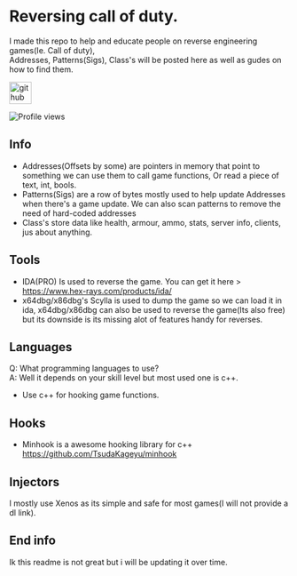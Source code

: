 # Reversing call of duty.

I made this repo to help and educate people on reverse engineering games(Ie. Call of duty),   
Addresses, Patterns(Sigs), Class's will be posted here as well as gudes on how to find them.

[<img src='https://cdn.jsdelivr.net/npm/simple-icons@3.0.1/icons/github.svg' alt='github' height='40'>](https://github.com/ApoIlos)  

![Profile views](https://gpvc.arturio.dev/ApoIlos)  

## Info
* Addresses(Offsets by some) are pointers in memory that point to something we can use them to call game functions, Or read a piece of text, int, bools.
* Patterns(Sigs) are a row of bytes mostly used to help update Addresses when there's a game update. We can also scan patterns to remove the need of hard-coded addresses
* Class's store data like health, armour, ammo, stats, server info, clients, jus about anything.

## Tools
* IDA(PRO) Is used to reverse the game. You can get it here > https://www.hex-rays.com/products/ida/
* x64dbg/x86dbg's Scylla is used to dump the game so we can load it in ida, x64dbg/x86dbg can also be used to reverse the game(Its also free) but its downside is its missing alot of features handy for reverses.

## Languages
Q: What programming languages to use?         
A: Well it depends on your skill level but most used one is c++.

* Use c++ for hooking game functions.

## Hooks
* Minhook is a awesome hooking library for c++ https://github.com/TsudaKageyu/minhook

## Injectors
I mostly use Xenos as its simple and safe for most games(I will not provide a dl link).

## End info
Ik this readme is not great but i will be updating it over time.
